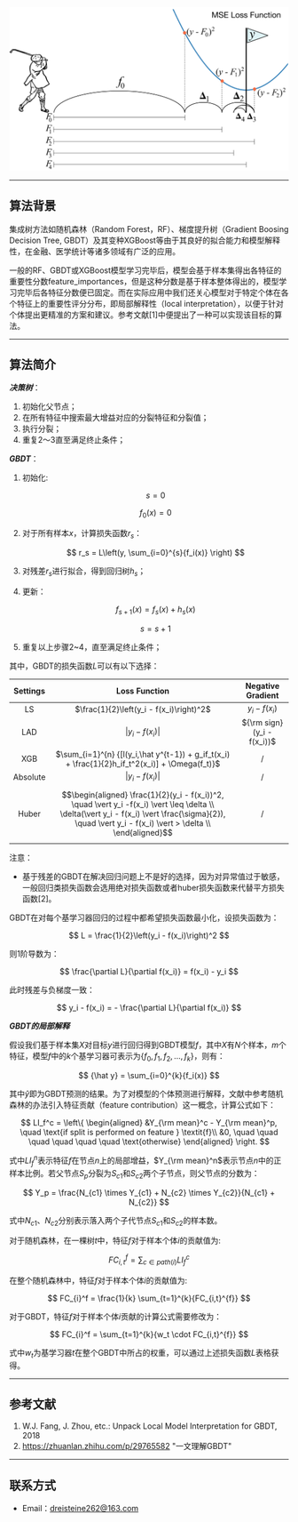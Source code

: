 <script type="text/x-mathjax-config">
    MathJax.Hub.Config({
      tex2jax: {
        skipTags: ['script', 'noscript', 'style', 'textarea', 'pre'],
        inlineMath: [['$','$']]
      }
    });
</script>
<script src="https://cdn.mathjax.org/mathjax/latest/MathJax.js?config=TeX-AMS-MML_HTMLorMML" type="text/javascript"></script>



![封面](img/golf-MSE.png)



***
## 算法背景

集成树方法如随机森林（Random Forest，RF）、梯度提升树（Gradient Boosing Decision Tree, GBDT）及其变种XGBoost等由于其良好的拟合能力和模型解释性，在金融、医学统计等诸多领域有广泛的应用。

一般的RF、GBDT或XGBoost模型学习完毕后，模型会基于样本集得出各特征的重要性分数feature_importances，但是这种分数是基于样本整体得出的，模型学习完毕后各特征分数便已固定。而在实际应用中我们还关心模型对于特定个体在各个特征上的重要性评分分布，即局部解释性（local interpretation），以便于针对个体提出更精准的方案和建议。参考文献[1]中便提出了一种可以实现该目标的算法。

***
## 算法简介

***决策树***：

1. 初始化父节点；
2. 在所有特征中搜索最大增益对应的分裂特征和分裂值；
3. 执行分裂；
4. 重复2～3直至满足终止条件；  


***GBDT***：

1. 初始化:  

   $$
   s = 0
   $$

   $$
   f_0(x) = 0
   $$

2. 对于所有样本$x$，计算损失函数$r_s$：  

   $$
   r_s = L\left(y, \sum_{i=0}^{s}{f_i(x)} \right)
   $$

3. 对残差$r_s$进行拟合，得到回归树$h_s$；

4. 更新：  

   $$
   f_{s+1}(x)=f_s(x)+h_s(x)
   $$

   $$
   s = s + 1
   $$

5. 重复以上步骤2~4，直至满足终止条件；

其中，GBDT的损失函数$L$可以有以下选择：  


| Settings |                        Loss Function                         |     Negative Gradient     |
| :------: | :----------------------------------------------------------: | :-----------------------: |
|    LS    |           $\frac{1}{2}\left(y_i - f(x_i)\right)^2$         |      $y_i - f(x_i)$      |
|   LAD    |                       $\|y_i - f(x_i)\|$                      | ${\rm sign} (y_i - f(x_i))$ |
|   XGB    | $\sum_{i=1}^{n} {[l(y_i,\hat y^{t-1}) + g_if_t(x_i) + \frac{1}{2}h_if_t^2(x_i)] + \Omega(f_t)}$ | / |
|Absolute | $\vert y_i - f(x_i)\vert$ | / |
|Huber| $$\begin{aligned} \frac{1}{2}(y_i - f(x_i))^2, \quad \vert y_i -f(x_i) \vert \leq \delta  \\  \delta(\vert y_i - f(x_i) \vert \frac{\sigma}{2}), \quad \vert y_i - f(x_i) \vert > \delta  \\  \end{aligned}$$ | / |

注意：
* 基于残差的GBDT在解决回归问题上不是好的选择，因为对异常值过于敏感，一般回归类损失函数会选用绝对损失函数或者huber损失函数来代替平方损失函数[2]。  

GBDT在对每个基学习器回归的过程中都希望损失函数最小化，设损失函数为：  

$$
L = \frac{1}{2}\left(y_i - f(x_i)\right)^2
$$

则1阶导数为：  

$$
\frac{\partial L}{\partial f(x_i)} = f(x_i) - y_i
$$

此时残差与负梯度一致：  

$$
y_i - f(x_i) = - \frac{\partial L}{\partial f(x_i)}
$$

***GBDT的局部解释***

假设我们基于样本集$X$对目标$y$进行回归得到GBDT模型$f$，其中$X$有$N$个样本，$m$个特征，模型$f$中的$k$个基学习器可表示为$\{f_0, f_1, f_2, ..., f_k\}$，则有：  

$$
{\hat y} = \sum_{i=0}^{k}{f_i(x)}
$$

其中${\hat y}$即为GBDT预测的结果。为了对模型的个体预测进行解释，文献中参考随机森林的办法引入特征贡献（feature contribution）这一概念，计算公式如下：  

$$
LI_f^c =
\left\{
  \begin{aligned}
  &Y_{\rm mean}^c - Y_{\rm mean}^p, \quad \text{if split is performed on feature } \textit{f}\\
  &0, \quad \quad \quad \quad \quad \quad \text{otherwise}
  \end{aligned}
\right.
$$

式中$LI_f^n$表示特征$f$在节点$n$上的局部增益，$Y_{\rm mean}^n$表示节点$n$中的正样本比例。若父节点$S_p$分裂为$S_{c1}$和$S_{c2}$两个子节点，则父节点的分数为：

$$
Y_p = \frac{N_{c1} \times Y_{c1} + N_{c2} \times Y_{c2}}{N_{c1} + N_{c2}}
$$

式中$N_{c1}、N_{c2}$分别表示落入两个子代节点$S_{c1}$和$S_{c2}$的样本数。

对于随机森林，在一棵树$t$中，特征$f$对于样本个体$i$的贡献值为:  

$$
FC_{i,t}^f = \sum_{c \in path(i)}{LI_f^c}
$$

在整个随机森林中，特征$f$对于样本个体$i$的贡献值为:

$$
FC_{i}^f = \frac{1}{k} \sum_{t=1}^{k}{FC_{i,t}^{f}}
$$

对于GBDT，特征$f$对于样本个体$i$贡献的计算公式需要修改为：  

$$
FC_{i}^f = \sum_{t=1}^{k}{w_t \cdot FC_{i,t}^{f}}
$$

式中$w_t$为基学习器$t$在整个GBDT中所占的权重，可以通过上述损失函数$L$表格获得。



***
## 参考文献

1. W.J. Fang, J. Zhou, etc.: Unpack Local Model Interpretation for GBDT, 2018
2. https://zhuanlan.zhihu.com/p/29765582 "一文理解GBDT"



***
## 联系方式

- Email：dreisteine262@163.com
